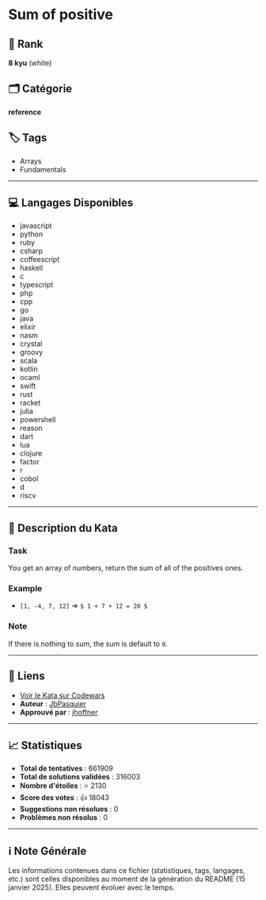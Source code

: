 # Sum of positive

## 🏅 Rank
**8 kyu** (white)

## 🗂️ Catégorie
**reference**

## 🏷️ Tags
- Arrays
- Fundamentals

---

## 💻 Langages Disponibles
- javascript
- python
- ruby
- csharp
- coffeescript
- haskell
- c
- typescript
- php
- cpp
- go
- java
- elixir
- nasm
- crystal
- groovy
- scala
- kotlin
- ocaml
- swift
- rust
- racket
- julia
- powershell
- reason
- dart
- lua
- clojure
- factor
- r
- cobol
- d
- riscv

---

## 📜 Description du Kata

### Task

You get an array of numbers, return the sum of all of the positives ones.

### Example 

- `[1, -4, 7, 12]` => `$ 1 + 7 + 12 = 20 $`

### Note

If there is nothing to sum, the sum is default to `0`.


---

## 🔗 Liens
- [Voir le Kata sur Codewars](https://www.codewars.com/kata/5715eaedb436cf5606000381)
- **Auteur** : [JbPasquier](https://www.codewars.com/users/JbPasquier)
- **Approuvé par** : [jhoffner](https://www.codewars.com/users/jhoffner)

---

## 📈 Statistiques
- **Total de tentatives** : 661909
- **Total de solutions validées** : 316003
- **Nombre d'étoiles** : ⭐ 2130
- **Score des votes** : 👍 18043
- **Suggestions non résolues** : 0
- **Problèmes non résolus** : 0

---

## ℹ️ Note Générale
Les informations contenues dans ce fichier (statistiques, tags, langages, etc.) sont celles disponibles au moment de la génération du README (15 janvier 2025). Elles peuvent évoluer avec le temps.
